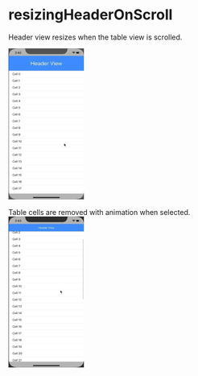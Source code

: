# resizingHeaderOnScroll
Header view resizes when the table view is scrolled.

<img src="headerSizeChange.gif" width=150 height=300/>


Table cells are removed with animation when selected.
<img src="removeCells.gif" width=150 height=300/>
